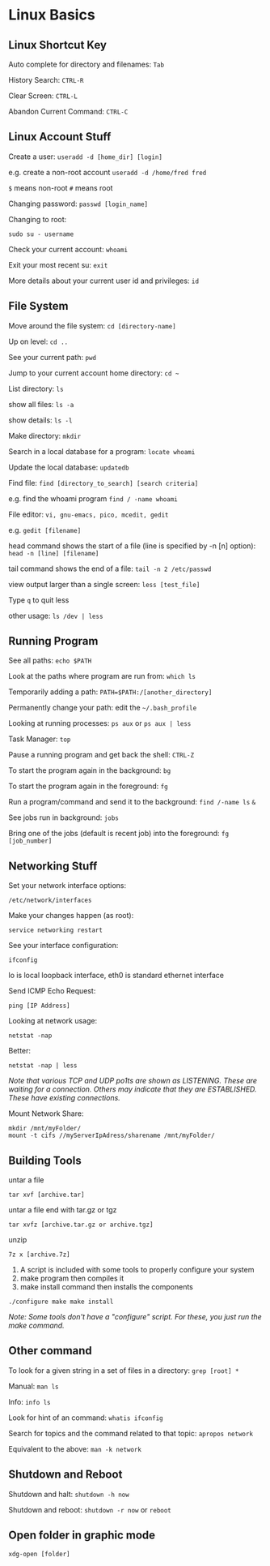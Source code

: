# Linux Basics

## Linux Shortcut Key

Auto complete for directory and filenames: `Tab`

History Search: `CTRL-R`

Clear Screen: `CTRL-L`

Abandon Current Command: `CTRL-C`

## Linux Account Stuff

Create a user: `useradd -d [home_dir] [login]`

e.g. create a non-root account `useradd -d /home/fred fred`

`$` means non-root `#` means root

Changing password: `passwd [login_name]`

Changing to root:

```text
sudo su - username
```

Check your current account: `whoami`

Exit your most recent su: `exit`

More details about your current user id and privileges: `id`

## File System

Move around the file system: `cd [directory-name]`

Up on level: `cd ..`

See your current path: `pwd`

Jump to your current account home directory: `cd ~`

List directory: `ls`

show all files: `ls -a`

show details: `ls -l`

Make directory: `mkdir`

Search in a local database for a program: `locate whoami`

Update the local database: `updatedb`

Find file: `find [directory_to_search] [search criteria]`

e.g. find the whoami program `find / -name whoami`

File editor: `vi, gnu-emacs, pico, mcedit, gedit`

e.g. `gedit [filename]`

head command shows the start of a file \(line is specified by -n \[n\] option\): `head -n [line] [filename]`

tail command shows the end of a file: `tail -n 2 /etc/passwd`

view output larger than a single screen: `less [test_file]`

Type `q` to quit less

other usage: `ls /dev | less`

## Running Program

See all paths: `echo $PATH`

Look at the paths where program are run from: `which ls`

Temporarily adding a path: `PATH=$PATH:/[another_directory]`

Permanently change your path: edit the `~/.bash_profile`

Looking at running processes: `ps aux` or `ps aux | less`

Task Manager: `top`

Pause a running program and get back the shell: `CTRL-Z`

To start the program again in the background: `bg`

To start the program again in the foreground: `fg`

Run a program/command and send it to the background: `find /-name ls` `&`

See jobs run in background: `jobs`

Bring one of the jobs \(default is recent job\) into the foreground: `fg [job_number]`

## Networking Stuff

Set your network interface options:

```
/etc/network/interfaces
```

Make your changes happen \(as root\):

```
service networking restart
```

See your interface configuration:

```
ifconfig
```

lo is local loopback interface, eth0 is standard ethernet interface

Send ICMP Echo Request:

```
ping [IP Address]
```
Looking at network usage:

```
netstat -nap
```

Better:

```
netstat -nap | less
```
_Note that various TCP and UDP po1ts are shown as LISTENING. These are waiting for a connection. Others may indicate that they are ESTABLISHED. These have existing connections._


Mount Network Share:

```
mkdir /mnt/myFolder/
mount -t cifs //myServerIpAdress/sharename /mnt/myFolder/
```


## Building Tools

untar a file

```
tar xvf [archive.tar]
```
untar a file end with tar.gz or tgz

```
tar xvfz [archive.tar.gz or archive.tgz]
```

unzip
```
7z x [archive.7z]
```

1. A script is included with some tools to properly configure your system
2. make program then compiles it
3. make install command then installs the components

```
./configure make make install
```

_Note: Some tools don't have a "configure" script. For these, you just run the make command._

## Other command

To look for a given string in a set of files in a directory: `grep [root] *`

Manual: `man ls`

Info: `info ls`

Look for hint of an command: `whatis ifconfig`

Search for topics and the command related to that topic: `apropos network`

Equivalent to the above: `man -k network`

## Shutdown and Reboot

Shutdown and halt: `shutdown -h now`

Shutdown and reboot: `shutdown -r now` or `reboot`

## Open folder in graphic mode

```
xdg-open [folder]
```
